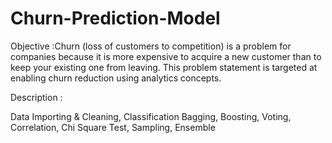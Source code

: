 # Churn-Prediction-Model

Objective :Churn (loss of customers to competition) is a problem for companies because it is more expensive to acquire a new customer than to keep your existing one from leaving. This problem statement is targeted at enabling churn reduction using analytics concepts.

Description :

Data Importing &amp; 
Cleaning, Classification
Bagging,
Boosting,
Voting, 
Correlation,
Chi Square Test,
Sampling, 
Ensemble
